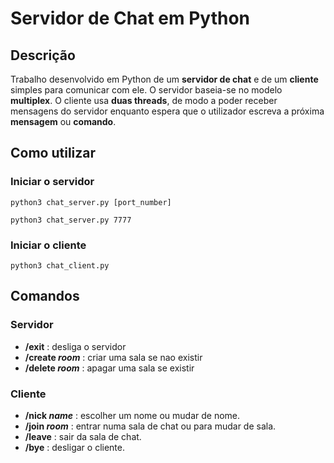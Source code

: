 # Servidor de Chat em Python

## Descrição

Trabalho desenvolvido em Python de um **servidor de chat** e de um **cliente** simples para comunicar com ele. O servidor baseia-se no modelo **multiplex**. O cliente usa **duas threads**, de modo a poder receber mensagens do servidor enquanto espera que o utilizador escreva a próxima **mensagem** ou **comando**.

## Como utilizar

### Iniciar o servidor

```shell
python3 chat_server.py [port_number]
```

```shell
python3 chat_server.py 7777
```

### Iniciar o cliente

```shell
python3 chat_client.py
```

## Comandos

### Servidor

- **/exit** : desliga o servidor
- **/create _room_** : criar uma sala se nao existir
- **/delete _room_** : apagar uma sala se existir

### Cliente

- **/nick _name_** : escolher um nome ou mudar de nome.
- **/join _room_** : entrar numa sala de chat ou para mudar de sala.
- **/leave** : sair da sala de chat.
- **/bye** : desligar o cliente.
